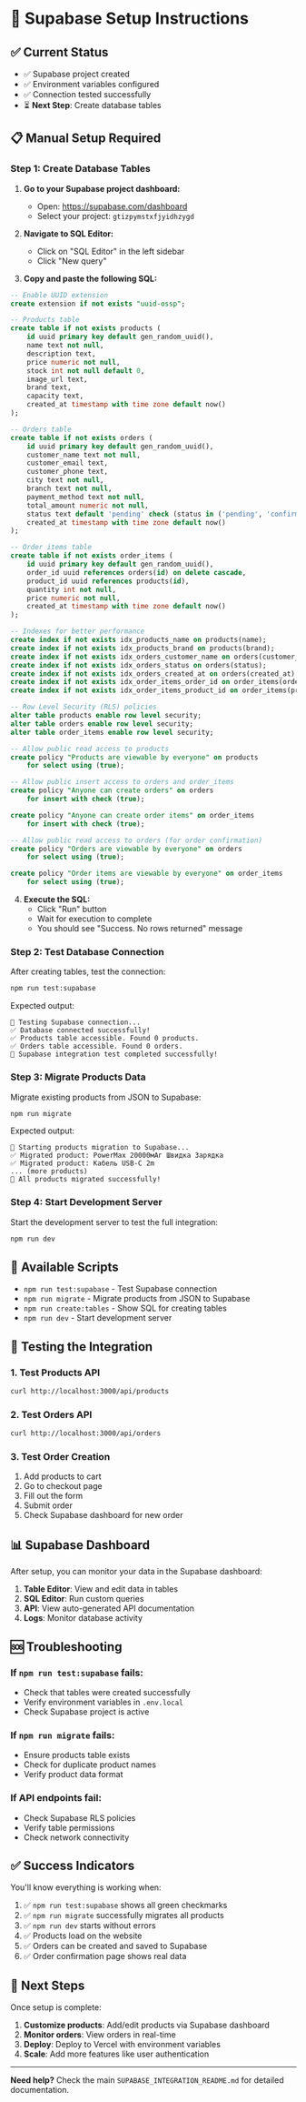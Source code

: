 # 🚀 Supabase Setup Instructions

## ✅ Current Status
- ✅ Supabase project created
- ✅ Environment variables configured
- ✅ Connection tested successfully
- ⏳ **Next Step**: Create database tables

## 📋 Manual Setup Required

### Step 1: Create Database Tables

1. **Go to your Supabase project dashboard:**
   - Open: https://supabase.com/dashboard
   - Select your project: `gtizpymstxfjyidhzygd`

2. **Navigate to SQL Editor:**
   - Click on "SQL Editor" in the left sidebar
   - Click "New query"

3. **Copy and paste the following SQL:**

```sql
-- Enable UUID extension
create extension if not exists "uuid-ossp";

-- Products table
create table if not exists products (
    id uuid primary key default gen_random_uuid(),
    name text not null,
    description text,
    price numeric not null,
    stock int not null default 0,
    image_url text,
    brand text,
    capacity text,
    created_at timestamp with time zone default now()
);

-- Orders table
create table if not exists orders (
    id uuid primary key default gen_random_uuid(),
    customer_name text not null,
    customer_email text,
    customer_phone text,
    city text not null,
    branch text not null,
    payment_method text not null,
    total_amount numeric not null,
    status text default 'pending' check (status in ('pending', 'confirmed', 'shipped', 'delivered', 'cancelled')),
    created_at timestamp with time zone default now()
);

-- Order items table
create table if not exists order_items (
    id uuid primary key default gen_random_uuid(),
    order_id uuid references orders(id) on delete cascade,
    product_id uuid references products(id),
    quantity int not null,
    price numeric not null,
    created_at timestamp with time zone default now()
);

-- Indexes for better performance
create index if not exists idx_products_name on products(name);
create index if not exists idx_products_brand on products(brand);
create index if not exists idx_orders_customer_name on orders(customer_name);
create index if not exists idx_orders_status on orders(status);
create index if not exists idx_orders_created_at on orders(created_at);
create index if not exists idx_order_items_order_id on order_items(order_id);
create index if not exists idx_order_items_product_id on order_items(product_id);

-- Row Level Security (RLS) policies
alter table products enable row level security;
alter table orders enable row level security;
alter table order_items enable row level security;

-- Allow public read access to products
create policy "Products are viewable by everyone" on products
    for select using (true);

-- Allow public insert access to orders and order_items
create policy "Anyone can create orders" on orders
    for insert with check (true);

create policy "Anyone can create order items" on order_items
    for insert with check (true);

-- Allow public read access to orders (for order confirmation)
create policy "Orders are viewable by everyone" on orders
    for select using (true);

create policy "Order items are viewable by everyone" on order_items
    for select using (true);
```

4. **Execute the SQL:**
   - Click "Run" button
   - Wait for execution to complete
   - You should see "Success. No rows returned" message

### Step 2: Test Database Connection

After creating tables, test the connection:

```bash
npm run test:supabase
```

Expected output:
```
🧪 Testing Supabase connection...
✅ Database connected successfully!
✅ Products table accessible. Found 0 products.
✅ Orders table accessible. Found 0 orders.
🎉 Supabase integration test completed successfully!
```

### Step 3: Migrate Products Data

Migrate existing products from JSON to Supabase:

```bash
npm run migrate
```

Expected output:
```
🚀 Starting products migration to Supabase...
✅ Migrated product: PowerMax 20000мАг Швидка Зарядка
✅ Migrated product: Кабель USB-C 2m
... (more products)
🎉 All products migrated successfully!
```

### Step 4: Start Development Server

Start the development server to test the full integration:

```bash
npm run dev
```

## 🔧 Available Scripts

- `npm run test:supabase` - Test Supabase connection
- `npm run migrate` - Migrate products from JSON to Supabase
- `npm run create:tables` - Show SQL for creating tables
- `npm run dev` - Start development server

## 🧪 Testing the Integration

### 1. Test Products API
```bash
curl http://localhost:3000/api/products
```

### 2. Test Orders API
```bash
curl http://localhost:3000/api/orders
```

### 3. Test Order Creation
1. Add products to cart
2. Go to checkout page
3. Fill out the form
4. Submit order
5. Check Supabase dashboard for new order

## 📊 Supabase Dashboard

After setup, you can monitor your data in the Supabase dashboard:

1. **Table Editor**: View and edit data in tables
2. **SQL Editor**: Run custom queries
3. **API**: View auto-generated API documentation
4. **Logs**: Monitor database activity

## 🆘 Troubleshooting

### If `npm run test:supabase` fails:
- Check that tables were created successfully
- Verify environment variables in `.env.local`
- Check Supabase project is active

### If `npm run migrate` fails:
- Ensure products table exists
- Check for duplicate product names
- Verify product data format

### If API endpoints fail:
- Check Supabase RLS policies
- Verify table permissions
- Check network connectivity

## ✅ Success Indicators

You'll know everything is working when:

1. ✅ `npm run test:supabase` shows all green checkmarks
2. ✅ `npm run migrate` successfully migrates all products
3. ✅ `npm run dev` starts without errors
4. ✅ Products load on the website
5. ✅ Orders can be created and saved to Supabase
6. ✅ Order confirmation page shows real data

## 🎉 Next Steps

Once setup is complete:

1. **Customize products**: Add/edit products via Supabase dashboard
2. **Monitor orders**: View orders in real-time
3. **Deploy**: Deploy to Vercel with environment variables
4. **Scale**: Add more features like user authentication

---

**Need help?** Check the main `SUPABASE_INTEGRATION_README.md` for detailed documentation.
